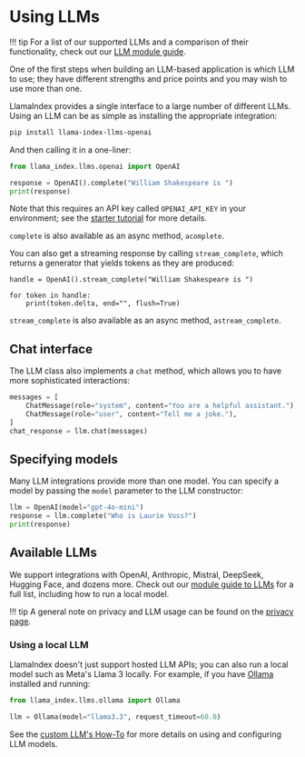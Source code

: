# Using LLMs

!!! tip
    For a list of our supported LLMs and a comparison of their functionality, check out our [LLM module guide](../../module_guides/models/llms.md).

One of the first steps when building an LLM-based application is which LLM to use; they have different strengths and price points and you may wish to use more than one.

LlamaIndex provides a single interface to a large number of different LLMs. Using an LLM can be as simple as installing the appropriate integration:

```bash
pip install llama-index-llms-openai
```

And then calling it in a one-liner:

```python
from llama_index.llms.openai import OpenAI

response = OpenAI().complete("William Shakespeare is ")
print(response)
```

Note that this requires an API key called `OPENAI_API_KEY` in your environment; see the [starter tutorial](../../getting_started/starter_example.md) for more details.

`complete` is also available as an async method, `acomplete`.

You can also get a streaming response by calling `stream_complete`, which returns a generator that yields tokens as they are produced:

```
handle = OpenAI().stream_complete("William Shakespeare is ")

for token in handle:
    print(token.delta, end="", flush=True)
```

`stream_complete` is also available as an async method, `astream_complete`.

## Chat interface

The LLM class also implements a `chat` method, which allows you to have more sophisticated interactions:

```python
messages = [
    ChatMessage(role="system", content="You are a helpful assistant."),
    ChatMessage(role="user", content="Tell me a joke."),
]
chat_response = llm.chat(messages)
```

## Specifying models

Many LLM integrations provide more than one model. You can specify a model by passing the `model` parameter to the LLM constructor:

```python
llm = OpenAI(model="gpt-4o-mini")
response = llm.complete("Who is Laurie Voss?")
print(response)
```

## Available LLMs

We support integrations with OpenAI, Anthropic, Mistral, DeepSeek, Hugging Face, and dozens more. Check out our [module guide to LLMs](../../module_guides/models/llms.md) for a full list, including how to run a local model.

!!! tip
    A general note on privacy and LLM usage can be found on the [privacy page](./privacy.md).

### Using a local LLM

LlamaIndex doesn't just support hosted LLM APIs; you can also run a local model such as Meta's Llama 3 locally. For example, if you have [Ollama](https://github.com/ollama/ollama) installed and running:

```python
from llama_index.llms.ollama import Ollama

llm = Ollama(model="llama3.3", request_timeout=60.0)
```

See the [custom LLM's How-To](../../module_guides/models/llms/usage_custom.md) for more details on using and configuring LLM models.
